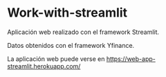 # Work-with-streamlit
Aplicación web realizado con el framework Streamlit.  

Datos obtenidos con el framework Yfinance.  

La aplicación web puede verse en https://web-app-streamlit.herokuapp.com/
